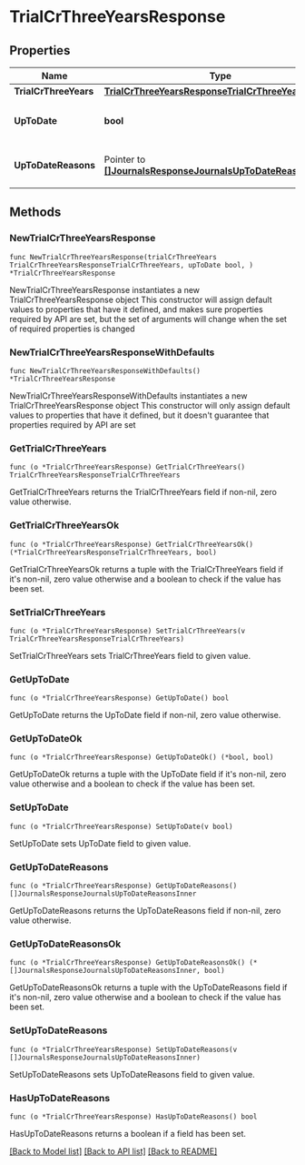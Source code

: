 # TrialCrThreeYearsResponse

## Properties

Name | Type | Description | Notes
------------ | ------------- | ------------- | -------------
**TrialCrThreeYears** | [**TrialCrThreeYearsResponseTrialCrThreeYears**](TrialCrThreeYearsResponseTrialCrThreeYears.md) |  | 
**UpToDate** | **bool** | 集計結果が最新かどうか | 
**UpToDateReasons** | Pointer to [**[]JournalsResponseJournalsUpToDateReasonsInner**](JournalsResponseJournalsUpToDateReasonsInner.md) | 集計が最新でない場合の要因情報 | [optional] 

## Methods

### NewTrialCrThreeYearsResponse

`func NewTrialCrThreeYearsResponse(trialCrThreeYears TrialCrThreeYearsResponseTrialCrThreeYears, upToDate bool, ) *TrialCrThreeYearsResponse`

NewTrialCrThreeYearsResponse instantiates a new TrialCrThreeYearsResponse object
This constructor will assign default values to properties that have it defined,
and makes sure properties required by API are set, but the set of arguments
will change when the set of required properties is changed

### NewTrialCrThreeYearsResponseWithDefaults

`func NewTrialCrThreeYearsResponseWithDefaults() *TrialCrThreeYearsResponse`

NewTrialCrThreeYearsResponseWithDefaults instantiates a new TrialCrThreeYearsResponse object
This constructor will only assign default values to properties that have it defined,
but it doesn't guarantee that properties required by API are set

### GetTrialCrThreeYears

`func (o *TrialCrThreeYearsResponse) GetTrialCrThreeYears() TrialCrThreeYearsResponseTrialCrThreeYears`

GetTrialCrThreeYears returns the TrialCrThreeYears field if non-nil, zero value otherwise.

### GetTrialCrThreeYearsOk

`func (o *TrialCrThreeYearsResponse) GetTrialCrThreeYearsOk() (*TrialCrThreeYearsResponseTrialCrThreeYears, bool)`

GetTrialCrThreeYearsOk returns a tuple with the TrialCrThreeYears field if it's non-nil, zero value otherwise
and a boolean to check if the value has been set.

### SetTrialCrThreeYears

`func (o *TrialCrThreeYearsResponse) SetTrialCrThreeYears(v TrialCrThreeYearsResponseTrialCrThreeYears)`

SetTrialCrThreeYears sets TrialCrThreeYears field to given value.


### GetUpToDate

`func (o *TrialCrThreeYearsResponse) GetUpToDate() bool`

GetUpToDate returns the UpToDate field if non-nil, zero value otherwise.

### GetUpToDateOk

`func (o *TrialCrThreeYearsResponse) GetUpToDateOk() (*bool, bool)`

GetUpToDateOk returns a tuple with the UpToDate field if it's non-nil, zero value otherwise
and a boolean to check if the value has been set.

### SetUpToDate

`func (o *TrialCrThreeYearsResponse) SetUpToDate(v bool)`

SetUpToDate sets UpToDate field to given value.


### GetUpToDateReasons

`func (o *TrialCrThreeYearsResponse) GetUpToDateReasons() []JournalsResponseJournalsUpToDateReasonsInner`

GetUpToDateReasons returns the UpToDateReasons field if non-nil, zero value otherwise.

### GetUpToDateReasonsOk

`func (o *TrialCrThreeYearsResponse) GetUpToDateReasonsOk() (*[]JournalsResponseJournalsUpToDateReasonsInner, bool)`

GetUpToDateReasonsOk returns a tuple with the UpToDateReasons field if it's non-nil, zero value otherwise
and a boolean to check if the value has been set.

### SetUpToDateReasons

`func (o *TrialCrThreeYearsResponse) SetUpToDateReasons(v []JournalsResponseJournalsUpToDateReasonsInner)`

SetUpToDateReasons sets UpToDateReasons field to given value.

### HasUpToDateReasons

`func (o *TrialCrThreeYearsResponse) HasUpToDateReasons() bool`

HasUpToDateReasons returns a boolean if a field has been set.


[[Back to Model list]](../README.md#documentation-for-models) [[Back to API list]](../README.md#documentation-for-api-endpoints) [[Back to README]](../README.md)


